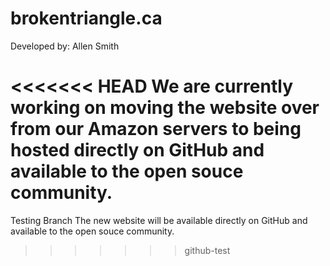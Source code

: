 # brokentriangle.ca
Developed by: Allen Smith

<<<<<<< HEAD
We are currently working on moving the website over from our Amazon servers to being hosted directly on GitHub and available to the open souce community.
=======
Testing Branch
The new website will be available directly on GitHub and available to the open souce community.
>>>>>>> github-test

